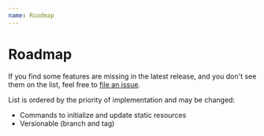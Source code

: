 ```yaml
---
name: Roadmap
---
```


# Roadmap

If you find some features are missing in the latest release, and you don't see them on the list, feel free to [file an issue](https://github.com/peachdocs/peach/issues).

List is ordered by the priority of implementation and may be changed:

- Commands to initialize and update static resources
- Versionable (branch and tag)